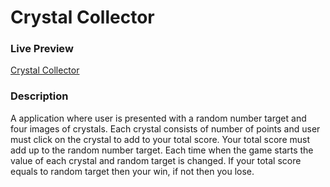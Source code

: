 <h1>Crystal Collector</h1>
<h3>Live Preview</h3>
    <a href="https://irfanp90.github.io/unit-4-game/" target="_blank">Crystal Collector</a>
<h3>Description</h3>
<p> A application where user is presented with a random number target and four images of crystals. Each crystal consists of number of points and user must click on the crystal to add to your total score. Your total score must add up to the random number target. Each time when the game starts the value of each crystal and random target is changed. If your total score equals to random target then your win, if not then you lose.</p>



